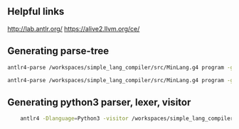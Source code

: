 ## Helpful links
http://lab.antlr.org/
https://alive2.llvm.org/ce/

## Generating parse-tree
```bash
antlr4-parse /workspaces/simple_lang_compiler/src/MinLang.g4 program -gui
```
```bash
antlr4-parse /workspaces/simple_lang_compiler/src/MinLang.g4 program -gui /workspaces/simple_lang_compiler/src/input.txt
```

## Generating python3 parser, lexer, visitor
```bash
    antlr4 -Dlanguage=Python3 -visitor /workspaces/simple_lang_compiler/src/MinLang.g4 -o /workspaces/simple_lang_compiler/src/antlr
```